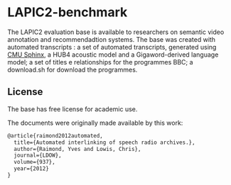 # LAPIC2-benchmark

The LAPIC2 evaluation base is available to researchers on semantic video annotation and recommendadtion systems. The base was created with automated transcripts : a set of automated transcripts, generated using [CMU Sphinx](http://cmusphinx.sourceforge.net/), a HUB4 acoustic model and a Gigaword-derived language model; a set of titles e relationships for the programmes BBC; a download.sh for download the programmes.


License
-------
The base has free license for academic use.

The documents were originally made available by this work:

```latex
@article{raimond2012automated,
  title={Automated interlinking of speech radio archives.},
  author={Raimond, Yves and Lowis, Chris},
  journal={LDOW},
  volume={937},
  year={2012}
}
```

